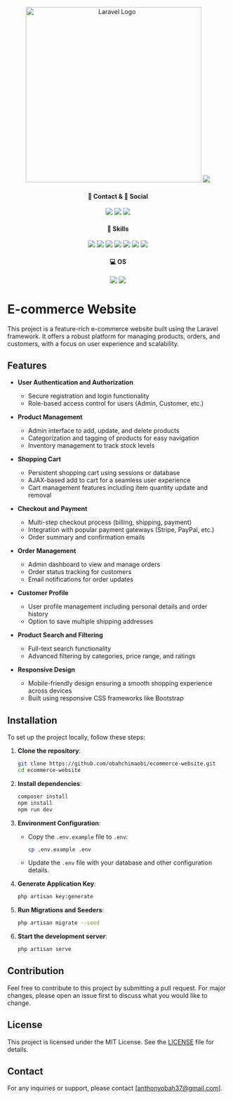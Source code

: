 <p align="center"><a href="https://laravel.com" target="_blank"><img src="https://raw.githubusercontent.com/laravel/art/master/logo-lockup/5%20SVG/2%20CMYK/1%20Full%20Color/laravel-logolockup-cmyk-red.svg" width="400" alt="Laravel Logo"></a>
<img src="public/name.png">

</p>

<h4 align="center">📱 Contact & 👨 Social</h4>
<p align="center">
<!-- <a href="https://github.com/laravel/framework/actions"><img src="https://github.com/laravel/framework/workflows/tests/badge.svg" alt="Build Status"></a>
<a href="https://packagist.org/packages/laravel/framework"><img src="https://img.shields.io/packagist/dt/laravel/framework" alt="Total Downloads"></a>
<a href="https://packagist.org/packages/laravel/framework"><img src="https://img.shields.io/packagist/v/laravel/framework" alt="Latest Stable Version"></a>
<a href="https://packagist.org/packages/laravel/framework"><img src="https://img.shields.io/packagist/l/laravel/framework" alt="License"></a> -->
<a href=""><img src="https://img.shields.io/badge/Gmail-D14836?style=for-the-badge&logo=gmail&logoColor=white"></a>
<a href=""><img src="https://img.shields.io/badge/GitHub-100000?style=for-the-badge&logo=github&logoColor=white"></a>
<a href=""><img src="https://img.shields.io/badge/LinkedIn-0077B5?style=for-the-badge&logo=linkedin&logoColor=white"></a>
</p>

<h4 align="center">🚀 Skills</h4>
<p align="center">
<a href=""><img src="https://img.shields.io/badge/HTML5-E34F26?style=for-the-badge&logo=html5&logoColor=white"></a>
<a href=""><img src="https://img.shields.io/badge/CSS3-1572B6?style=for-the-badge&logo=css3&logoColor=white"></a>
<a href=""><img src="https://img.shields.io/badge/Sass-CC6699?style=for-the-badge&logo=sass&logoColor=white"></a>
<a href=""><img src="https://img.shields.io/badge/Bootstrap-563D7C?style=for-the-badge&logo=bootstrap&logoColor=white"></a>
<a href=""><img src="https://img.shields.io/badge/PHP-777BB4?style=for-the-badge&logo=php&logoColor=white"></a>
<a href=""><img src="https://img.shields.io/badge/Laravel-FF2D20?style=for-the-badge&logo=laravel&logoColor=white"></a>
<a href=""><img src="https://img.shields.io/badge/MySQL-00000F?style=for-the-badge&logo=mysql&logoColor=white"></a>
</p>

<h4 align="center">💻 OS</h4>
<p align="center">
<a href=""><img src="https://img.shields.io/badge/Fedora-294172?style=for-the-badge&logo=fedora&logoColor=white"></a>
<a href=""><img src="https://img.shields.io/badge/Kali_Linux-557C94?style=for-the-badge&logo=kali-linux&logoColor=white"></a>
</p>

# E-commerce Website

This project is a feature-rich e-commerce website built using the Laravel framework. It offers a robust platform for managing products, orders, and customers, with a focus on user experience and scalability.

## Features

- **User Authentication and Authorization**
  - Secure registration and login functionality
  - Role-based access control for users (Admin, Customer, etc.)

- **Product Management**
  - Admin interface to add, update, and delete products
  - Categorization and tagging of products for easy navigation
  - Inventory management to track stock levels

- **Shopping Cart**
  - Persistent shopping cart using sessions or database
  - AJAX-based add to cart for a seamless user experience
  - Cart management features including item quantity update and removal

- **Checkout and Payment**
  - Multi-step checkout process (billing, shipping, payment)
  - Integration with popular payment gateways (Stripe, PayPal, etc.)
  - Order summary and confirmation emails

- **Order Management**
  - Admin dashboard to view and manage orders
  - Order status tracking for customers
  - Email notifications for order updates

- **Customer Profile**
  - User profile management including personal details and order history
  - Option to save multiple shipping addresses

- **Product Search and Filtering**
  - Full-text search functionality
  - Advanced filtering by categories, price range, and ratings

- **Responsive Design**
  - Mobile-friendly design ensuring a smooth shopping experience across devices
  - Built using responsive CSS frameworks like Bootstrap

## Installation

To set up the project locally, follow these steps:

1. **Clone the repository**:
   ```bash
   git clone https://github.com/obahchimaobi/ecommerce-website.git
   cd ecommerce-website
   ```

2. **Install dependencies**:
   ```bash
   composer install
   npm install
   npm run dev
   ```

3. **Environment Configuration**:
   - Copy the `.env.example` file to `.env`:
     ```bash
     cp .env.example .env
     ```
   - Update the `.env` file with your database and other configuration details.

4. **Generate Application Key**:
   ```bash
   php artisan key:generate
   ```

5. **Run Migrations and Seeders**:
   ```bash
   php artisan migrate --seed
   ```

6. **Start the development server**:
   ```bash
   php artisan serve
   ```

## Contribution

Feel free to contribute to this project by submitting a pull request. For major changes, please open an issue first to discuss what you would like to change.

## License

This project is licensed under the MIT License. See the [LICENSE](LICENSE) file for details.

## Contact

For any inquiries or support, please contact [anthonyobah37@gmail.com].